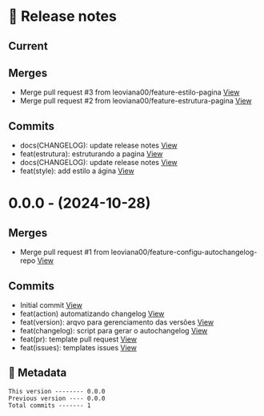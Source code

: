 # 🎁 Release notes

## Current
## Merges
*  Merge pull request #3 from leoviana00/feature-estilo-pagina [View](https://github.com/leoviana00/dio-dp-detona-ralph-game/commits/35227a7f16c4ee32d98e2633be8ee00aee445377)
*  Merge pull request #2 from leoviana00/feature-estrutura-pagina [View](https://github.com/leoviana00/dio-dp-detona-ralph-game/commits/4f6d0a8a861f42aa8fcdec4920d5726c84fc1297)
## Commits
*  docs(CHANGELOG): update release notes [View](https://github.com/leoviana00/dio-dp-detona-ralph-game/commits/c7fcd715ef1a9a1a99daa9cc1181d53f29295a5b)
*  feat(estrutura): estruturando a pagina [View](https://github.com/leoviana00/dio-dp-detona-ralph-game/commits/c2a666f3f678143318b8b82b8a39e444d3ac0d07)
*  docs(CHANGELOG): update release notes [View](https://github.com/leoviana00/dio-dp-detona-ralph-game/commits/04ce50229d34c0cc7985226e9022b7891a5311be)
*  feat(style): add estilo a ágina [View](https://github.com/leoviana00/dio-dp-detona-ralph-game/commits/d274df567f36e4228d246dfa0fe8418644f784df)



# 0.0.0 - (2024-10-28)
## Merges
*  Merge pull request #1 from leoviana00/feature-configu-autochangelog-repo [View](https://github.com/leoviana00/dio-dp-detona-ralph-game/commits/3ff48ecf54ad5c73e5cadafff0a3f23ebe0bbefd)
## Commits
*  Initial commit [View](https://github.com/leoviana00/dio-dp-detona-ralph-game/commits/b62db239462b3fd8fd319c4b105549a7a4e0f5a5)
*  feat(action) automatizando changelog [View](https://github.com/leoviana00/dio-dp-detona-ralph-game/commits/ade4a818bd353ac324a92489d9754c3e6bc89495)
*  feat(version): arqvo para gerenciamento das versões [View](https://github.com/leoviana00/dio-dp-detona-ralph-game/commits/d1a66a001132401742e5299afac477180dc2fede)
*  feat(changelog): script para gerar o autochangelog [View](https://github.com/leoviana00/dio-dp-detona-ralph-game/commits/8f138a1e61fb63c7ae12e682d43f3c19e3e25f69)
*  feat(pr): template pull request [View](https://github.com/leoviana00/dio-dp-detona-ralph-game/commits/c9ea37e4ffdc4f89ef656e202787df9d92d14b7d)
*  feat(issues): templates issues [View](https://github.com/leoviana00/dio-dp-detona-ralph-game/commits/c325c432b6b932762597c1e0cf74ca4fe438a92a)
## 📝 Metadata
```
This version -------- 0.0.0
Previous version ---- 0.0.0
Total commits ------- 1
```
